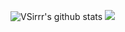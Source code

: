 ![VSirrr's github stats](https://github-readme-stats.vercel.app/api?username=VSirrr&bg_color=30,e96443,904e95&title_color=fff&text_color=fff)
![](https://visitor-badge.glitch.me/badge?page_id=VSirrr.VSirrr)
